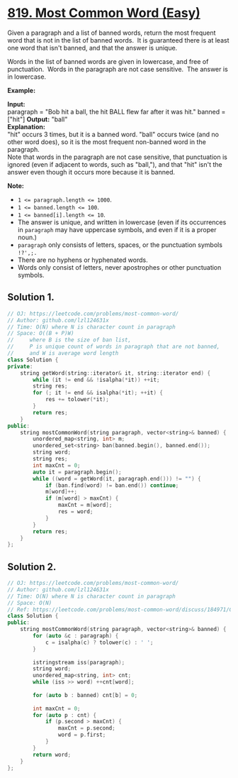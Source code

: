 # [819. Most Common Word (Easy)](https://leetcode.com/problems/most-common-word/)

Given a paragraph and a list of banned words, return the most frequent word that is not in the list of banned words.  It is guaranteed there is at least one word that isn't banned, and that the answer is unique.

Words in the list of banned words are given in lowercase, and free of punctuation.  Words in the paragraph are not case sensitive.  The answer is in lowercase.

**Example:**

**Input:**   
paragraph = "Bob hit a ball, the hit BALL flew far after it was hit."
banned = \["hit"\]
**Output:** "ball"  
**Explanation:**   
"hit" occurs 3 times, but it is a banned word.
"ball" occurs twice (and no other word does), so it is the most frequent non-banned word in the paragraph.   
Note that words in the paragraph are not case sensitive, 
that punctuation is ignored (even if adjacent to words, such as "ball,"), 
and that "hit" isn't the answer even though it occurs more because it is banned.

**Note:**

*   `1 <= paragraph.length <= 1000`.
*   `1 <= banned.length <= 100`.
*   `1 <= banned[i].length <= 10`.
*   The answer is unique, and written in lowercase (even if its occurrences in `paragraph` may have uppercase symbols, and even if it is a proper noun.)
*   `paragraph` only consists of letters, spaces, or the punctuation symbols `!?',;.`
*   There are no hyphens or hyphenated words.
*   Words only consist of letters, never apostrophes or other punctuation symbols.

## Solution 1.

```cpp
// OJ: https://leetcode.com/problems/most-common-word/
// Author: github.com/lzl124631x
// Time: O(N) where N is character count in paragraph
// Space: O((B + P)W)
//     where B is the size of ban list,
//     P is unique count of words in paragraph that are not banned,
//     and W is average word length
class Solution {
private:
    string getWord(string::iterator& it, string::iterator end) {
        while (it != end && !isalpha(*it)) ++it;
        string res;
        for (; it != end && isalpha(*it); ++it) {
            res += tolower(*it);
        }
        return res;
    }
public:
    string mostCommonWord(string paragraph, vector<string>& banned) {
        unordered_map<string, int> m;
        unordered_set<string> ban(banned.begin(), banned.end());
        string word;
        string res;
        int maxCnt = 0;
        auto it = paragraph.begin();
        while ((word = getWord(it, paragraph.end())) != "") {
            if (ban.find(word) != ban.end()) continue;
            m[word]++;
            if (m[word] > maxCnt) {
                maxCnt = m[word];
                res = word;
            }
        }
        return res;
    }
};
```

## Solution 2.
```cpp
// OJ: https://leetcode.com/problems/most-common-word/
// Author: github.com/lzl124631x
// Time: O(N) where N is character count in paragraph
// Space: O(N)
// Ref: https://leetcode.com/problems/most-common-word/discuss/184971/C%2B%2B-4ms-straightforward-solution
class Solution {
public:
    string mostCommonWord(string paragraph, vector<string>& banned) {
        for (auto &c : paragraph) {
            c = isalpha(c) ? tolower(c) : ' ';
        }
        
        istringstream iss(paragraph);
        string word;
        unordered_map<string, int> cnt;
        while (iss >> word) ++cnt[word];
        
        for (auto b : banned) cnt[b] = 0;
        
        int maxCnt = 0;
        for (auto p : cnt) {
            if (p.second > maxCnt) {
                maxCnt = p.second;
                word = p.first;
            }
        }
        return word;
    }
};
```